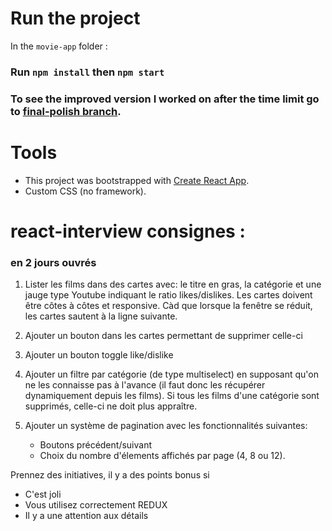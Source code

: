 # Run the project

In the `movie-app` folder :

### Run `npm install` then `npm start`

### To see the improved version I worked on after the time limit go to [final-polish branch](https://github.com/arieloO/react-interview/tree/final-polish).

# Tools

- This project was bootstrapped with [Create React App](https://github.com/facebook/create-react-app).
- Custom CSS (no framework).

# react-interview consignes :

### en 2 jours ouvrés

1. Lister les films dans des cartes avec: le titre en gras, la catégorie et une jauge type Youtube indiquant le ratio likes/dislikes. Les cartes doivent être côtes à côtes et responsive. Càd que lorsque la fenêtre se réduit, les cartes sautent à la ligne suivante.

2. Ajouter un bouton dans les cartes permettant de supprimer celle-ci

3. Ajouter un bouton toggle like/dislike

4. Ajouter un filtre par catégorie (de type multiselect) en supposant qu'on ne les connaisse pas à l'avance (il faut donc les récupérer dynamiquement depuis les films). Si tous les films d'une catégorie sont supprimés, celle-ci ne doit plus appraître.

5. Ajouter un système de pagination avec les fonctionnalités suivantes:
   - Boutons précédent/suivant
   - Choix du nombre d'élements affichés par page (4, 8 ou 12).

Prennez des initiatives, il y a des points bonus si

- C'est joli
- Vous utilisez correctement REDUX
- Il y a une attention aux détails
